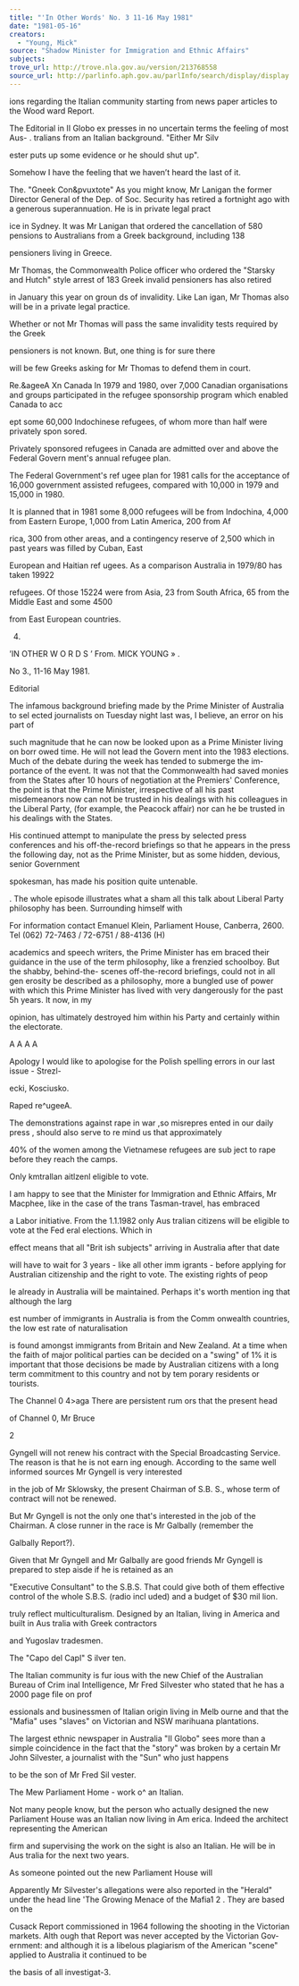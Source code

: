 ```yaml
---
title: "'In Other Words' No. 3 11-16 May 1981"
date: "1981-05-16"
creators:
  - "Young, Mick"
source: "Shadow Minister for Immigration and Ethnic Affairs"
subjects:
trove_url: http://trove.nla.gov.au/version/213768558
source_url: http://parlinfo.aph.gov.au/parlInfo/search/display/display.w3p;query=Id%3A%22media/pressrel/HPR08011648%22
---
```


 ions regarding the Italian  community starting from news­ paper articles to the Wood­ ward Report.

 The Editorial in II Globo ex­ presses in no uncertain terms  the feeling of most Aus- .   tralians from an Italian  background. "Either Mr Silv­

 ester puts up some evidence  or he should shut up".

 Somehow I have the feeling  that we haven’t heard the  last of it.

 The. "Gneek Con&pvuxtote" As you might know, Mr Lanigan  the former Director General  of the Dep. of Soc. Security  has retired a fortnight ago  with a generous superannuation.  He is in private legal pract­

 ice in Sydney. It was Mr  Lanigan that ordered the  cancellation of 580 pensions  to Australians from a Greek  background, including 138 

 pensioners living in Greece.

 Mr Thomas, the Commonwealth  Police officer who ordered  the "Starsky and Hutch" style  arrest of 183 Greek invalid  pensioners has also retired 

 in January this year on groun­ ds of invalidity. Like Lan­ igan, Mr Thomas also will be  in a private legal practice.

 Whether or not Mr Thomas will  pass the same invalidity  tests required by the Greek

 pensioners is not known. But,  one thing is for sure there

 will be few Greeks asking for  Mr Thomas to defend them in  court.

 Re.&ageeA Xn Canada In 1979 and 1980, over 7,000  Canadian organisations and  groups participated in the  refugee sponsorship program  which enabled Canada to acc­

 ept some 60,000 Indochinese  refugees, of whom more than  half were privately spon­ sored.

 Privately sponsored refugees  in Canada are admitted over  and above the Federal Govern­ ment's annual refugee plan.

 The Federal Government's ref­ ugee plan for 1981 calls for  the acceptance of 16,000  government assisted refugees,  compared with 10,000 in 1979  and 15,000 in 1980.

 It is planned that in 1981  some 8,000 refugees will be  from Indochina, 4,000 from  Eastern Europe, 1,000 from  Latin America, 200 from Af­

 rica, 300 from other areas,  and a contingency reserve of  2,500 which in past years  was filled by Cuban, East 

 European and Haitian ref­ ugees. As a comparison Australia  in 1979/80 has taken 19922 

 refugees.  Of those 15224  were from Asia, 23 from  South Africa, 65 from the  Middle East and some 4500 

 from East European countries.

 4.

 ’IN OTHER W O R D S ’ From. MICK YOUNG » .

 No 3., 11-16 May 1981.

 Editorial

 The infamous background briefing made by  the Prime Minister of Australia to sel­ ected journalists on Tuesday night last  was, I believe, an error on his part of 

 such magnitude that he can now be looked  upon as a Prime Minister living on borr­ owed time. He will not lead the Govern­ ment into the 1983 elections. Much of  the debate during the week has tended to submerge the im­ portance of the event. It was not that the Commonwealth had  saved monies from the States after 10 hours of negotiation  at the Premiers' Conference, the point is that the Prime  Minister, irrespective of all his past misdemeanors now can­ not be trusted in his dealings with his colleagues in the  Liberal Party, (for example, the Peacock affair) nor can he  be trusted in his dealings with the States.

 His continued attempt to manipulate the press by selected  press conferences and his off-the-record briefings so that  he appears in the press the following day, not as the Prime  Minister, but as some hidden, devious, senior Government 

 spokesman, has made his position quite untenable.

 .  The whole episode illustrates what a sham all this talk about  Liberal Party philosophy has been. Surrounding himself with

 For information contact Emanuel Klein, Parliament House,   Canberra, 2600. Tel (062) 72-7463 / 72-6751 / 88-4136 (H)

 academics and speech writers, the Prime Minister has em­ braced their guidance in the use of the term philosophy,  like a frenzied schoolboy. But the shabby, behind-the-  scenes off-the-record briefings, could not in all gen­ erosity be described as a philosophy, more a bungled  use of power with which this Prime Minister has lived with  very dangerously for the past 5h years. It now, in my 

 opinion, has ultimately destroyed him within his Party  and certainly within the electorate.

 A A A A

 Apology I would like to apologise for  the Polish spelling errors  in our last issue - Strezl- 

 ecki, Kosciusko.

 Raped re^ugeeA.

 The demonstrations against  rape in war ,so misrepres­ ented in our daily press ,   should also serve to re­ mind us that approximately 

 40% of the women among the  Vietnamese refugees are sub­ ject to rape before they  reach the camps.

 Only kmtrallan aitlzenl  eligible to vote.

 I am happy to see that the  Minister for Immigration and  Ethnic Affairs, Mr Macphee,  like in the case of the trans  Tasman-travel, has embraced 

 a Labor initiative. From the 1.1.1982 only Aus­ tralian citizens will be  eligible to vote at the Fed­ eral elections. Which in 

 effect means that all "Brit­ ish subjects" arriving in  Australia after that date

 will have to wait for 3  years - like all other imm­ igrants - before applying  for Australian citizenship  and the right to vote. The existing rights of peop­

 le already in Australia will  be maintained. Perhaps it's worth mention­ ing that although the larg­

 est number of immigrants in  Australia is from the Comm­ onwealth countries, the low­ est rate of naturalisation 

 is found amongst immigrants  from Britain and New Zealand.  At a time when the faith of  major political parties can  be decided on a "swing" of  1% it is important that  those decisions be made by  Australian citizens with a  long term commitment to  this country and not by tem­ porary residents or tourists.

 The Channel 0 4>aga There are persistent rum­ ors that the present head

 of Channel 0, Mr Bruce

 2

 Gyngell will not renew his  contract with the Special  Broadcasting Service. The  reason is that he is not earn­ ing enough. According to the  same well informed sources  Mr Gyngell is very interested 

 in the job of Mr Sklowsky,  the present Chairman of S.B.  S., whose term of contract  will not be renewed.

 But Mr Gyngell is not the  only one that's interested  in the job of the Chairman. A  close runner in the race is  Mr Galbally (remember the 

 Galbally Report?).

 Given that Mr Gyngell and Mr  Galbally are good friends Mr  Gyngell is prepared to step  aisde if he is retained as an 

 "Executive Consultant" to the  S.B.S. That could give both  of them effective control of  the whole S.B.S. (radio incl­ uded) and a budget of $30 mil­ lion.

 truly reflect multiculturalism.  Designed by an Italian, living  in America and built in Aus­ tralia with Greek contractors 

 and Yugoslav tradesmen.

 The "Capo del Capl" S ilver ten.

 The Italian community is fur­ ious with the new Chief of  the Australian Bureau of Crim­ inal Intelligence, Mr Fred  Silvester who stated that he  has a 2000 page file on prof­

 essionals and businessmen of  Italian origin living in Melb­ ourne and that the "Mafia" uses  "slaves" on Victorian and NSW  marihuana plantations.

 The largest ethnic newspaper  in Australia "II Globo" sees  more than a simple coincidence  in the fact that the "story"  was broken by a certain Mr  John Silvester, a journalist  with the "Sun" who just happens 

 to be the son of Mr Fred Sil­ vester.

 The Mew Parliament Home -  work o^ an Italian.

 Not many people know, but the  person who actually designed  the new Parliament House was  an Italian now living in Am­ erica. Indeed the architect  representing the American 

 firm and supervising the  work on the sight is also an  Italian. He will be in Aus­ tralia for the next two years.

 As someone pointed out the  new Parliament House will

 Apparently Mr Silvester's  allegations were also reported  in the "Herald" under the head­ line 'The Growing Menace of the  Mafia1 2 .  They are based on the 

 Cusack Report commissioned in  1964 following the shooting in  the Victorian markets. Alth­ ough that Report was never  accepted by the Victorian Gov­ ernment: and although it is a  libelous plagiarism of the  American "scene" applied to  Australia it continued to be 

 the basis of all investigat-3.

